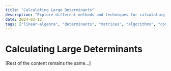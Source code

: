 ```yaml
---
title: "Calculating Large Determinants"
description: "Explore different methods and techniques for calculating determinants of large matrices efficiently."
date: 2024-03-12
tags: ["linear-algebra", "determinants", "matrices", "algorithms", "computation"]
---
```


# Calculating Large Determinants

[Rest of the content remains the same...]
